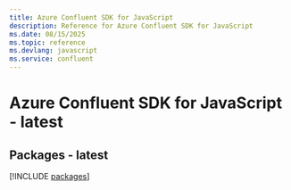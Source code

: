 ```yaml
---
title: Azure Confluent SDK for JavaScript
description: Reference for Azure Confluent SDK for JavaScript
ms.date: 08/15/2025
ms.topic: reference
ms.devlang: javascript
ms.service: confluent
---
```

# Azure Confluent SDK for JavaScript - latest
## Packages - latest
[!INCLUDE [packages](confluent-index.md)]